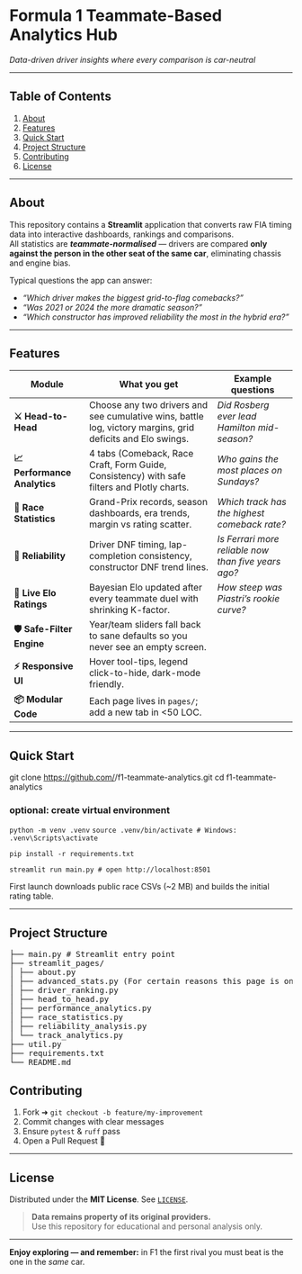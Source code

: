 # Formula 1 Teammate-Based Analytics Hub
_Data-driven driver insights where every comparison is car-neutral_

---

## Table of Contents
1. [About](#about)  
2. [Features](#features)  
3. [Quick Start](#quick-start)  
4. [Project Structure](#project-structure)
5. [Contributing](#contributing)  
6. [License](#license)

---

## About
This repository contains a **Streamlit** application that converts raw FIA timing data into interactive dashboards, rankings and comparisons.  
All statistics are ***teammate-normalised*** — drivers are compared **only against the person in the other seat of the same car**, eliminating chassis and engine bias.

Typical questions the app can answer:

* *“Which driver makes the biggest grid-to-flag comebacks?”*  
* *“Was 2021 or 2024 the more dramatic season?”*  
* *“Which constructor has improved reliability the most in the hybrid era?”*

---

## Features

| Module | What you get | Example questions |
|--------|--------------|-------------------|
| **⚔️ Head-to-Head** | Choose any two drivers and see cumulative wins, battle log, victory margins, grid deficits and Elo swings. | *Did Rosberg ever lead Hamilton mid-season?* |
| **📈 Performance Analytics** | 4 tabs (Comeback, Race Craft, Form Guide, Consistency) with safe filters and Plotly charts. | *Who gains the most places on Sundays?* |
| **🏁 Race Statistics** | Grand-Prix records, season dashboards, era trends, margin vs rating scatter. | *Which track has the highest comeback rate?* |
| **🔧 Reliability** | Driver DNF timing, lap-completion consistency, constructor DNF trend lines. | *Is Ferrari more reliable now than five years ago?* |
| **🧮 Live Elo Ratings** | Bayesian Elo updated after every teammate duel with shrinking K-factor. | *How steep was Piastri’s rookie curve?* |
| **🛡 Safe-Filter Engine** | Year/team sliders fall back to sane defaults so you never see an empty screen. |
| **⚡ Responsive UI** | Hover tool-tips, legend click-to-hide, dark-mode friendly. |
| **📦 Modular Code** | Each page lives in `pages/`; add a new tab in <50 LOC. |

---

## Quick Start

git clone https://github.com/<your-user>/f1-teammate-analytics.git
cd f1-teammate-analytics

### optional: create virtual environment
`python -m venv .venv`
`source .venv/bin/activate # Windows: .venv\Scripts\activate`

`pip install -r requirements.txt`

`streamlit run main.py # open http://localhost:8501`


First launch downloads public race CSVs (~2 MB) and builds the initial rating table.

---

## Project Structure

<pre>
├── main.py # Streamlit entry point
├── streamlit_pages/
│ ├── about.py
│ ├── advanced_stats.py (For certain reasons this page is only visible to the admin in the UI)
│ ├── driver_ranking.py
│ ├── head_to_head.py
│ ├── performance_analytics.py
│ ├── race_statistics.py
│ ├── reliability_analysis.py
│ └── track_analytics.py
├── util.py
├── requirements.txt
└── README.md
</pre>
  
## Contributing
1. Fork ➜ `git checkout -b feature/my-improvement`  
2. Commit changes with clear messages  
3. Ensure `pytest` & `ruff` pass  
4. Open a Pull Request 🎉

---

## License
Distributed under the **MIT License**. See [`LICENSE`](LICENSE).

> **Data remains property of its original providers.**  
> Use this repository for educational and personal analysis only.

---

**Enjoy exploring — and remember:** in F1 the first rival you must beat is the one in the *same* car.
